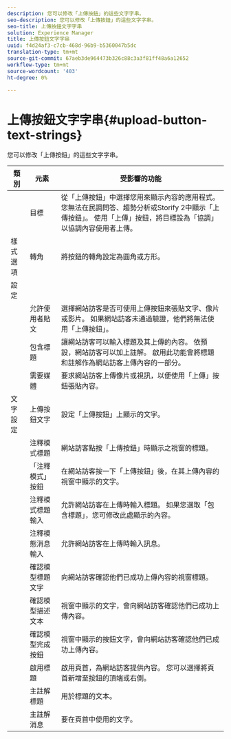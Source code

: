 ```yaml
---
description: 您可以修改「上傳按鈕」的這些文字字串。
seo-description: 您可以修改「上傳按鈕」的這些文字字串。
seo-title: 上傳按鈕文字字串
solution: Experience Manager
title: 上傳按鈕文字字串
uuid: f4d24af3-c7cb-468d-96b9-b5360047b5dc
translation-type: tm+mt
source-git-commit: 67aeb3de964473b326c88c3a3f81ff48a6a12652
workflow-type: tm+mt
source-wordcount: '403'
ht-degree: 0%

---
```



# 上傳按鈕文字字串{#upload-button-text-strings}

您可以修改「上傳按鈕」的這些文字字串。



| 類別 | 元素 | 受影響的功能 |
|---|---|---|
|  | 目標 | 從「上傳按鈕」中選擇您用來顯示內容的應用程式。 您無法在民調問答、趨勢分析或Storify 2中顯示「上傳按鈕」。 使用「上傳」按鈕，將目標設為「協調」以協調內容使用者上傳。 |
| 樣式選項 | 轉角 | 將按鈕的轉角設定為圓角或方形。 |
| 設定 |  |  |
|  | 允許使用者貼文 | 選擇網站訪客是否可使用上傳按鈕來張貼文字、像片或影片。 如果網站訪客未通過驗證，他們將無法使用「上傳按鈕」。 |
|  | 包含標題 | 讓網站訪客可以輸入標題及其上傳的內容。 依預設，網站訪客可以加上註解。 啟用此功能會將標題和註解作為網站訪客上傳內容的一部分。 |
|  | 需要媒體 | 要求網站訪客上傳像片或視訊，以便使用「上傳」按鈕張貼內容。 |
| 文字設定 | 上傳按鈕文字 | 設定「上傳按鈕」上顯示的文字。 |
|  | 注釋模式標題 | 網站訪客點按「上傳按鈕」時顯示之視窗的標題。 |
|  | 「注釋模式」按鈕 | 在網站訪客按一下「上傳按鈕」後，在其上傳內容的視窗中顯示的文字。 |
|  | 注釋模式標題輸入 | 允許網站訪客在上傳時輸入標題。 如果您選取「包含標題」，您可修改此處顯示的內容。 |
|  | 注釋模態消息輸入 | 允許網站訪客在上傳時輸入訊息。 |
|  | 確認模型標題文字 | 向網站訪客確認他們已成功上傳內容的視窗標題。 |
|  | 確認模型描述文本 | 視窗中顯示的文字，會向網站訪客確認他們已成功上傳內容。 |
|  | 確認模型完成按鈕 | 視窗中顯示的按鈕文字，會向網站訪客確認他們已成功上傳內容。 |
|  | 啟用標題 | 啟用頁首，為網站訪客提供內容。 您可以選擇將頁首新增至按鈕的頂端或右側。 |
|  | 主註解標題 | 用於標題的文本。 |
|  | 主註解消息 | 要在頁首中使用的文字。 |

